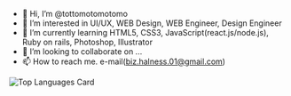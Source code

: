 - 👋 Hi, I’m @tottomotomotomo
- 👀 I’m interested in UI/UX, WEB Design, WEB Engineer, Design Engineer
- 🌱 I’m currently learning HTML5, CSS3, JavaScript(react.js/node.js), Ruby on rails, Photoshop, Illustrator
- 💞️ I’m looking to collaborate on ...
- 📫 How to reach me. e-mail(biz.halness.01@gmail.com)

![Top Languages Card](https://github-readme-stats.vercel.app/api/top-langs/?username=tottomotomotomo&hide=blade,hack&langs_count=5)
